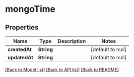 # mongoTime
## Properties

| Name | Type | Description | Notes |
|------------ | ------------- | ------------- | -------------|
| **createdAt** | **String** |  | [default to null] |
| **updatedAt** | **String** |  | [default to null] |

[[Back to Model list]](../README.md#documentation-for-models) [[Back to API list]](../README.md#documentation-for-api-endpoints) [[Back to README]](../README.md)

